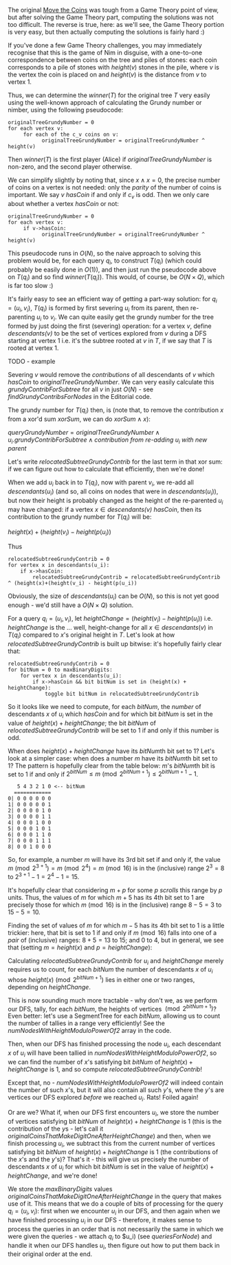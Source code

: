 The original [Move the Coins](https://www.hackerrank.com/challenges/move-the-coins/problem) was tough from a Game Theory point of view, but after solving the Game Theory part, computing the solutions was not too difficult.  The reverse is true, here: as we'll see, the Game Theory portion is very easy, but then actually computing the solutions is fairly hard :)

If you've done a few Game Theory challenges, you may immediately recognise that this is the game of Nim in disguise, with a one-to-one correspondence between coins on the tree and piles of stones: each coin corresponds to a pile of stones with $height(v)$ stones in the pile, where $v$ is the vertex the coin is placed on and $\textit{height}(v)$ is the distance from $v$ to vertex $1$.

Thus, we can determine the $\textit{winner}(T)$ for the original tree $T$ very easily using the well-known approach of calculating the Grundy number or nimber, using the following pseudocode:

```
originalTreeGrundyNumber = 0
for each vertex v:
     for each of the c_v coins on v:
           originalTreeGrundyNumber = originalTreeGrundyNumber ^ height(v)
```

Then $\textit{winner}(T)$ is the first player (Alice) if *originalTreeGrundyNumber* is non-zero, and the second player otherwise.

We can simplify slightly by noting that, since $x \wedge x=0$, the precise number of coins on a vertex is not needed: only the *parity* of the number of coins is important.  We say $v$ *hasCoin* if and only if $c_v$ is odd.  Then we only care about whether a vertex *hasCoin* or not: 


```
originalTreeGrundyNumber = 0
for each vertex v:
     if v->hasCoin:
           originalTreeGrundyNumber = originalTreeGrundyNumber ^ height(v)
```

This pseudocode runs in $O(N)$, so the naive approach to solving this problem would be, for each query $q_i$, to construct $T(q_i)$ (which could probably be easily done in $O(1)$), and then just run the pseudocode above on $T(q_i)$ and so find $\textit{winner}(T(q_i))$.  This would, of course, be $O(N \times Q)$, which is far too slow :)

It's fairly easy to see an efficient way of getting a part-way solution: for $q_i=(u_i,v_i)$, $T(q_i)$ is formed by first severing $u_i$ from its parent, then re-parenting $u_i$ to $v_i$.  We can quite easily get the grundy number for the tree formed by just doing the first (severing) operation: for a vertex $v$, define $\textit{descendants(v)}$ to be the set of vertices explored from $v$ during a DFS starting at vertex $1$ i.e. it's the subtree rooted at $v$ in $T$, if we say that $T$  is rooted at vertex $1$.

TODO - example

Severing $v$ would remove the *contributions* of all descendants of $v$ which $hasCoin$ to *originalTreeGrundyNumber*.  We can very easily calculate this *grundyContribForSubtree* for all $v$ in just $O(N)$ - see *findGrundyContribsForNodes* in the Editorial code.

The grundy number for $T(q_i)$ then, is (note that, to remove the contribution $x$ from a xor'd sum $xorSum$, we can do $xorSum \wedge x$):


$\textit{queryGrundyNumber} = \textit{originalTreeGrundyNumber} \wedge u_i.\textit{grundyContribForSubtree} \wedge \textit{contribution from re-adding } u_i \textit{ with new parent}$

Let's write *relocatedSubtreeGrundyContrib* for the last term in that xor sum: if we can figure out how to calculate that efficiently, then we're done!  

When we add $u_i$ back in to $T(q_i)$, now with parent $v_i$, we re-add all $\textit{descendants}(u_i)$ (and so, all coins on nodes that were in $\textit{descendants}(u_i)$), but now their height is probably changed as the height of the re-parented $u_i$ may have changed: if a vertex $x \in \textit{descendants(v)}$ *hasCoin*, then its contribution to the grundy number for $T(q_i)$ will be:

$height(x)+(height(v_i) - height(p(u_i))$

Thus

```
relocatedSubtreeGrundyContrib = 0
for vertex x in descendants(u_i):
    if x->hasCoin:
        relocatedSubtreeGrundyContrib = relocatedSubtreeGrundyContrib ^ (height(x)+(height(v_i) - height(p(u_i))
```        

Obviously, the size of $descendants(u_i)$ can be $O(N)$, so this is not yet good enough - we'd still have a $O(N \times Q)$ solution.

For a query $q_i=(u_i, v_i)$, let $\textit{heightChange}=(height(v_i) - height(p(u_i))$ i.e. *heightChange* is the ... well, height-change for all $x \in \textit{descendants}(v)$ in $T(q_i)$ compared to $x$'s original height in $T$. Let's look at how *relocatedSubtreeGrundyContrib* is built up bitwise: it's hopefully fairly clear that:

```
relocatedSubtreeGrundyContrib = 0
for bitNum = 0 to maxBinaryDigits:
    for vertex x in descendants(u_i):
        if x->hasCoin && bit bitNum is set in (height(x) + heightChange):
            toggle bit bitNum in relocatedSubtreeGrundyContrib 
```        
So it looks like we need to compute, for each *bitNum*, the *number* of descendants $x$ of $u_i$ which *hasCoin* and for which bit *bitNum* is set in the value of $height(x) + heightChange$; the bit *bitNum* of  *relocatedSubtreeGrundyContrib* will be set to 1 if and only if this number is odd.

When does $height(x) + heightChange$ have its $\textit{bitNum}$th bit set to 1? Let's look at a simpler case: when does a number *m* have its $\textit{bitNum}$th bit set to 1? The pattern is hopefully clear from the table below: *m*'s $\textit{bitNum}$th bit is set to 1 if and only if $2^{\textit{bitNum}} \le m \pmod{2^{\textit{bitNum} + 1}} \le 2^{\textit{bitNum} + 1}-1$.

```
   5 4 3 2 1 0 <-- bitNum
  ============
0| 0 0 0 0 0 0
1| 0 0 0 0 0 1
2| 0 0 0 0 1 0
3| 0 0 0 0 1 1
4| 0 0 0 1 0 0
5| 0 0 0 1 0 1
6| 0 0 0 1 1 0
7| 0 0 0 1 1 1
8| 0 0 1 0 0 0
```

So, for example, a number $m$ will have its $3$rd bit set if and only if, the value $m \pmod{2^{3 + 1}}=m \pmod{2^{4}} = m \pmod{16}$ is in the (inclusive) range $2^3=8$ to $2^{3+1}-1=2^{4}-1=15$.

It's hopefully clear that considering $m+p$ for some $p$ *scrolls* this range by $p$ units.  Thus, the values of $m$ for which $m+5$ has its $4$th bit set to 1 are precisely those for which $m \pmod{16}$ is in the (inclusive) range $8-5=3$ to $15-5=10$.

Finding the set of values of $m$ for which $m-5$ has its $4$th bit set to 1 is a little trickier: here, that bit is set to 1 if and only if $m \pmod{16}$ falls into one of a *pair* of (inclusive) ranges: $8+5=13$ to 15; and $0$ to $4$, but in general, we see that (setting $m=height(x)$ and $p=heightChange$):

Calculating *relocatedSubtreeGrundyContrib* for $u_i$ and $heightChange$ merely requires us to count, for each *bitNum* the number of descendants $x$ of $u_i$ whose $height(x) \pmod{2^{bitNum+1}}$ lies in either one or two ranges, depending on $heightChange$.

This is now sounding much more tractable - why don't we, as we perform our DFS, tally, for each *bitNum*, the heights of vertices $\pmod{2^{\textit{bitNum} + 1}}$? Even better: let's use a SegmentTree for each *bitNum*, allowing us to count the number of tallies in a range very efficiently! See the *numNodesWithHeightModuloPowerOf2* array in the code.

Then, when our DFS has finished processing the node $u_i$, each descendant $x$ of $u_i$ will have been tallied in *numNodesWithHeightModuloPowerOf2*, so we can find the number of $x$'s satisfying bit $bitNum$ of $height(x)+heightChange$ is 1, and so compute *relocatedSubtreeGrundyContrib*!

Except that, no - *numNodesWithHeightModuloPowerOf2* will indeed contain the number of such $x$'s, but it will also contain all such $y$'s, where the $y$'s are vertices our DFS explored *before* we reached $u_i$.  Rats! Foiled again!

Or are we? What if, when our DFS first encounters $u_i$, we store the number of vertices satisfying bit $bitNum$ of $height(x)+heightChange$ is 1 (this is the contribution of the $y$s - let's call it *originalCoinsThatMakeDigitOneAfterHeightChange*) and then, when we finish processing $u_i$, we subtract this from the current number of vertices satisfying bit $bitNum$ of $height(x)+heightChange$ is 1 (the contributions of the $x$'s and the $y$'s)? That's it - this will give us precisely the number of descendants $x$ of $u_i$ for which bit *bitNum* is set in the value of $height(x)+heightChange$, and we're done!

We store the *maxBinaryDigits* values *originalCoinsThatMakeDigitOneAfterHeightChange* in the query that makes use of it.  This means that we do a couple of bits of processing for the query $q_i=(u_i,v_i)$: first when we encounter $u_i$ in our DFS, and then again when we have finished processing $u_i$ in our DFS - therefore, it makes sense to process the queries in an order that is not necessarily the same in which we were given the queries - we attach $q_i$ to $u_i) (see *queriesForNode*) and handle it when our DFS handles $u_i$, then figure out how to put them back in their original order at the end.




